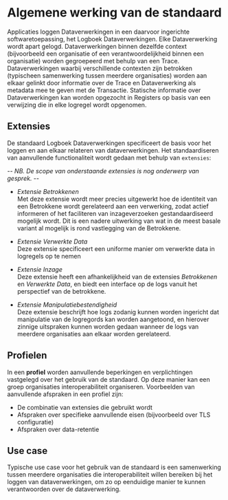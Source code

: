 # Algemene werking van de standaard

Applicaties loggen Dataverwerkingen in een daarvoor ingerichte softwaretoepassing, het Logboek Dataverwerkingen. Elke Dataverwerking wordt apart gelogd. Dataverwerkingen binnen dezelfde context (bijvoorbeeld een organisatie of een verantwoordelijkheid binnen een organisatie) worden gegroepeerd met behulp van een Trace. Dataverwerkingen waarbij verschillende contexten zijn betrokken (typischeen samenwerking tussen meerdere organisaties) worden aan elkaar gelinkt door informatie over de Trace en Dataverwerking als metadata mee te geven met de Transactie. Statische informatie over Dataverwerkingen kan worden opgezocht in Registers op basis van een verwijzing die in elke logregel wordt opgenomen.


## Extensies

De standaard Logboek Dataverwerkingen specificeert de basis voor het loggen en aan elkaar relateren van dataverwerkingen.
Het standaardiseren van aanvullende functionaliteit wordt gedaan met behulp van `extensies`:

*-- NB. De scope van onderstaande extensies is nog onderwerp van gesprek. --*

- *Extensie Betrokkenen*<br>
  Met deze extensie wordt meer precies uitgewerkt hoe de identiteit van een <a>Betrokkene</a> wordt gerelateerd aan een verwerking, zodat actief informeren of het faciliteren van inzageverzoeken gestandaardiseerd mogelijk wordt. Dit is een nadere uitwerking van wat in de meest basale variant al mogelijk is rond vastlegging van de Betrokkene.

- *Extensie Verwerkte Data*<br>
  Deze extensie specificeert een uniforme manier om verwerkte data in logregels op te nemen

- *Extensie Inzage*<br>
  Deze extensie heeft een afhankelijkheid van de extensies *Betrokkenen* en *Verwerkte Data*, en biedt een interface op
  de logs vanuit het perspectief van de betrokkene.

- *Extensie Manipulatiebestendigheid*<br>
  Deze extensie beschrijft hoe logs zodanig kunnen worden ingericht dat manipulatie van de logregords kan worden aangetoond,
  en hierover zinnige uitspraken kunnen worden gedaan wanneer de logs van meerdere organisaties aan elkaar worden gerelateerd.


## Profielen

In een **profiel** worden aanvullende beperkingen en verplichtingen vastgelegd over het gebruik van de standaard. Op deze
manier kan een groep organisaties interoperabiliteit organiseren. Voorbeelden van aanvullende afspraken in een profiel zijn:

- De combinatie van extensies die gebruikt wordt
- Afspraken over specifieke aanvullende eisen (bijvoorbeeld over TLS configuratie)
- Afspraken over data-retentie


## Use case

Typische use case voor het gebruik van de standaard is een samenwerking tussen meerdere organisaties die interoperabiliteit willen bereiken bij het loggen van dataverwerkingen, om zo op eenduidige manier te kunnen verantwoorden over de dataverwerking.
